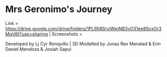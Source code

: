 # Mrs Geronimo's Journey

Link = https://drive.google.com/drive/folders/1PL958SrvIWmNB3vO31ee8ScxOr3MqV6t?usp=sharing | Screenshots = 


Developed by Lj Cyr Ronquillo | 
3D Modelled by Jonas Rex Manalad & Erin Daniel Mendoza & Josiah Sapul